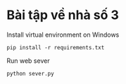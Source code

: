 # Bài tập về nhà số 3
Install virtual environment on Windows
```
pip install -r requirements.txt
```
Run web sever
```
python sever.py
```
